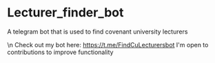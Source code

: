 # Lecturer_finder_bot
A telegram bot that is used to find covenant university lecturers

\n
Check out my bot here: https://t.me/FindCuLecturersbot
I'm open to contributions to improve functionality

